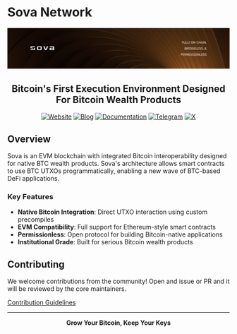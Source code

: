 # Sova Network

<div align="center">
  <img src="https://raw.githubusercontent.com/SovaNetwork/.github/refs/heads/main/profile/assets/sova-banner.png" alt="Sova Logo"/>

  ## Bitcoin's First Execution Environment Designed For Bitcoin Wealth Products
  
  [![Website](https://img.shields.io/badge/website-sova.io-d2ae79?style=for-the-badge)](https://sova.io)
  [![Blog](https://img.shields.io/badge/blog-blog.sova.io-bf8c40?style=for-the-badge)](https://blog.sova.io)
  [![Documentation](https://img.shields.io/badge/docs-docs.sova.io-86622d?style=for-the-badge)](https://docs.sova.io)
  [![Telegram](https://img.shields.io/badge/Telegram-2CA5E0?style=for-the-badge&logo=telegram&logoColor=white)](https://t.me/sova_btc)
  [![X](https://img.shields.io/badge/X-000000?style=for-the-badge&logo=x&logoColor=white)](https://twitter.com/SovaBTC)
  
</div>

## Overview

Sova is an EVM blockchain with integrated Bitcoin interoperability designed for native BTC wealth products. Sova's architecture allows smart contracts to use BTC UTXOs programmatically, enabling a new wave of BTC-based DeFi applications.

### Key Features

- **Native Bitcoin Integration**: Direct UTXO interaction using custom precompiles
- **EVM Compatibility**: Full support for Ethereum-style smart contracts
- **Permissionless**: Open protocol for building Bitcoin-native applications
- **Institutional Grade**: Built for serious Bitcoin wealth products

## Contributing

We welcome contributions from the community! Open and issue or PR and it will be reviewed by the core maintainers.
<div><a href="https://docs.sova.io/developers/contributing">Contribution Guidelines</a></div>

---

<div align="center">
  
  **Grow Your Bitcoin, Keep Your Keys**

</div>
